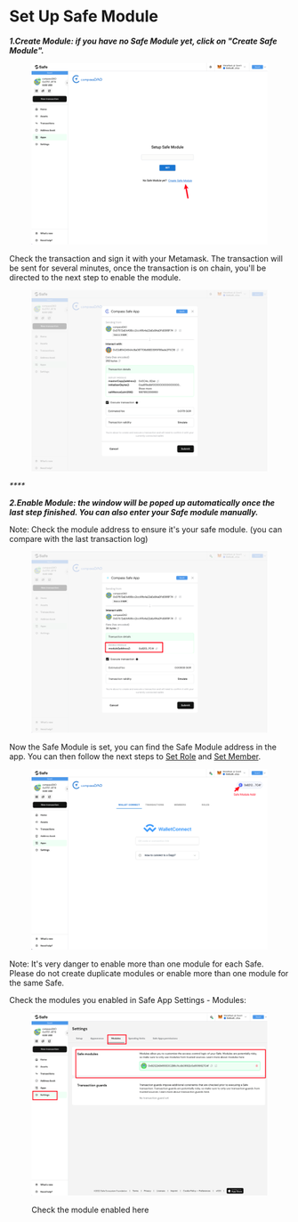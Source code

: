 # Set Up Safe Module

_**1.Create Module: if you have no Safe Module yet, click on "Create Safe Module".**_

<figure><img src="../../.gitbook/assets/image (6).png" alt=""><figcaption></figcaption></figure>

Check the transaction and sign it with your Metamask. The transaction will be sent for several minutes, once the transaction is on chain, you'll be directed to the next step to enable the module.

<figure><img src="../../.gitbook/assets/image (10).png" alt=""><figcaption></figcaption></figure>

_****_

_**2.Enable Module: the window will be poped up automatically once the last step finished. You can also enter your Safe module manually.**_

Note: Check the module address to ensure it's your safe module. (you can compare with the last transaction log)

<figure><img src="../../.gitbook/assets/image (9) (1).png" alt=""><figcaption></figcaption></figure>

Now the Safe Module is set, you can find the Safe Module address in the app. You can then follow the next steps to [Set Role](set-role.md) and [Set Member](set-member.md).

<figure><img src="../../.gitbook/assets/image (27).png" alt=""><figcaption></figcaption></figure>

Note: It's very danger to enable more than one module for each Safe. Please do not create duplicate modules or enable more than one module for the same Safe.

Check the modules you enabled in Safe App Settings - Modules:

<figure><img src="../../.gitbook/assets/image (1) (3).png" alt=""><figcaption><p>Check the module enabled here</p></figcaption></figure>

